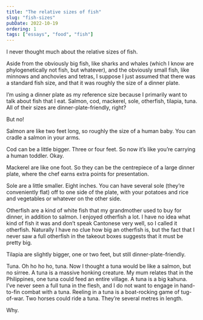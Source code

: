 ```yaml
---
title: "The relative sizes of fish"
slug: "fish-sizes"
pubDate: 2022-10-19
ordering: 1
tags: ["essays", "food", "fish"]
---
```


<span class="small-caps">I never thought much</span> about the relative sizes of fish.

Aside from the obviously big fish, like sharks and whales (which I know are phylogenetically not fish, but whatever), and the obviously small fish, like minnows and anchovies and tetras, I suppose I just assumed that there was a standard fish size, and that it was roughly the size of a dinner plate.

I’m using a dinner plate as my reference size because I primarily want to talk about fish that I eat. Salmon, cod, mackerel, sole, otherfish, tilapia, tuna. All of their sizes are dinner-plate-friendly, right?

But no!

Salmon are like two feet long, so roughly the size of a human baby. You can cradle a salmon in your arms.

Cod can be a little bigger. Three or four feet. So now it’s like you’re carrying a human toddler. Okay.

Mackerel are like one foot. So they can be the centrepiece of a large dinner plate, where the chef earns extra points for presentation.

Sole are a little smaller. Eight inches. You can have several sole (they’re conveniently flat) off to one side of the plate, with your potatoes and rice and vegetables or whatever on the other side.

Otherfish are a kind of white fish that my grandmother used to buy for dinner, in addition to salmon. I enjoyed otherfish a lot. I have no idea what kind of fish it was and don’t speak Cantonese very well, so I called it otherfish. Naturally I have no clue how big an otherfish is, but the fact that I never saw a full otherfish in the takeout boxes suggests that it must be pretty big.

Tilapia are slightly bigger, one or two feet, but still dinner-plate-friendly.

Tuna. Oh ho ho ho, tuna. Now I thought a tuna would be like a salmon, but no sirree. A tuna is a massive honking creature. My mum relates that in the Philippines, one tuna could feed an entire village. A tuna is a big kahuna. I’ve never seen a full tuna in the flesh, and I do not want to engage in hand-to-fin combat with a tuna. Reeling in a tuna is a boat-rocking game of tug-of-war. Two horses could ride a tuna. They’re several metres in length.

Why.
